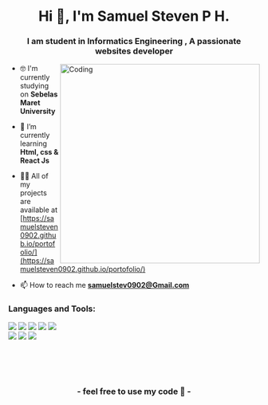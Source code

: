 <h1 align="center">Hi 👋, I'm Samuel Steven P H.</h1>
<h3 align="center">I am student in Informatics Engineering , A passionate websites developer</h3>

<img align="right" alt="Coding" width="400" src="https://i.pinimg.com/originals/e4/26/70/e426702edf874b181aced1e2fa5c6cde.gif">

- 🤓 I'm currently studying on **Sebelas Maret University**

- 🌱 I’m currently learning **Html, css & React Js**

- 👨‍💻 All of my projects are available at [https://samuelsteven0902.github.io/portofolio/](https://samuelsteven0902.github.io/portofolio/)

- 📫 How to reach me **samuelstev0902@Gmail.com**

<div>
<h3 align="left">Languages and Tools:</h3>
<img src="https://img.shields.io/badge/HTML5-E34F26?style=for-the-badge&logo=html5&logoColor=white">
<img src="https://img.shields.io/badge/CSS3-1572B6?style=for-the-badge&logo=css3&logoColor=white">
<img src="https://img.shields.io/badge/JavaScript-F7DF1E?style=for-the-badge&logo=javascript&logoColor=black">
<img src="https://img.shields.io/badge/PHP-777BB4?style=for-the-badge&logo=php&logoColor=white">
  <img src="https://img.shields.io/badge/React-20232A?style=for-the-badge&logo=react&logoColor=61DAFB"> <br>
<img src="https://img.shields.io/badge/Codeigniter-EF4223?style=for-the-badge&logo=codeigniter&logoColor=white">
<img src="https://img.shields.io/badge/MySQL-00000F?style=for-the-badge&logo=mysql&logoColor=white">
  <img src="https://camo.githubusercontent.com/9a8ccd8ae319ddac9934db226e7834d7e1c61a31076e7d7c04ecb5bf352967aa/68747470733a2f2f696d672e736869656c64732e696f2f62616467652f6669676d612d2532334632344531452e7376673f7374796c653d666f722d7468652d6261646765266c6f676f3d6669676d61266c6f676f436f6c6f723d7768697465"><br><br>

  <br>
  <br>
  <br>
  <h3 align="center"> - feel free to use my code 🙌 -</h3>
